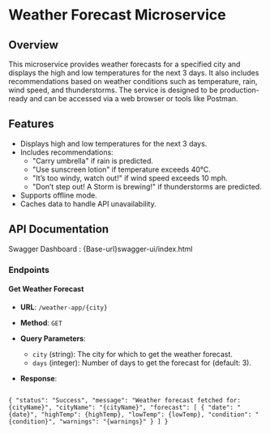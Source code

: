 
# Weather Forecast Microservice

## Overview

This microservice provides weather forecasts for a specified city and displays the high and low temperatures for the next 3 days. It also includes recommendations based on weather conditions such as temperature, rain, wind speed, and thunderstorms. The service is designed to be production-ready and can be accessed via a web browser or tools like Postman.

## Features

- Displays high and low temperatures for the next 3 days.
- Includes recommendations:
  - "Carry umbrella" if rain is predicted.
  - "Use sunscreen lotion" if temperature exceeds 40°C.
  - "It’s too windy, watch out!" if wind speed exceeds 10 mph.
  - "Don’t step out! A Storm is brewing!" if thunderstorms are predicted.
- Supports offline mode.
- Caches data to handle API unavailability.

## API Documentation

 Swagger Dashboard : {Base-url}swagger-ui/index.html

### Endpoints

#### Get Weather Forecast

- **URL**: `/weather-app/{city}`
- **Method**: `GET`
- **Query Parameters**:
  - `city` (string): The city for which to get the weather forecast.
  - `days` (integer): Number of days to get the forecast for (default: 3).

- **Response**:
  ```json
 `{
    "status": "Success",
    "message": "Weather forecast fetched for: {cityName}",
    "cityName": "{cityName}",
    "forecast": [
        {
            "date": "{date}",
            "highTemp": {highTemp},
            "lowTemp": {lowTemp},
            "condition": "{condition}",
            "warnings": "{warnings}"
        }
       ]
   }`
